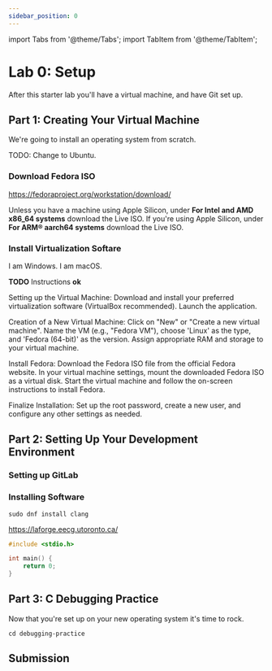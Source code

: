 ```yaml
---
sidebar_position: 0
---
```


import Tabs from '@theme/Tabs';
import TabItem from '@theme/TabItem';

# Lab 0: Setup

After this starter lab you'll have a virtual machine, and have Git set up.

## Part 1: Creating Your Virtual Machine

We're going to install an operating system from scratch.

TODO: Change to Ubuntu.

### Download Fedora ISO

https://fedoraproject.org/workstation/download/

Unless you have a machine using Apple Silicon, under
**For Intel and AMD x86_64 systems** download the Live ISO.
If you're using Apple Silicon, under **For ARM® aarch64 systems** download the
Live ISO.

### Install Virtualization Softare

<Tabs groupId="operating-systems">
  <TabItem value="win" label="Windows">
    I am Windows.
  </TabItem>
  <TabItem value="mac" label="macOS">
    I am macOS.
  </TabItem>
  <TabItem value="linux" label="Linux">

**TODO** Instructions
__ok__

  </TabItem>
</Tabs>

Setting up the Virtual Machine: Download and install your preferred virtualization software (VirtualBox recommended). Launch the application.

Creation of a New Virtual Machine: Click on "New" or "Create a new virtual machine". Name the VM (e.g., "Fedora VM"), choose 'Linux' as the type, and 'Fedora (64-bit)' as the version. Assign appropriate RAM and storage to your virtual machine.

Install Fedora: Download the Fedora ISO file from the official Fedora website. In your virtual machine settings, mount the downloaded Fedora ISO as a virtual disk. Start the virtual machine and follow the on-screen instructions to install Fedora.

Finalize Installation: Set up the root password, create a new user, and configure any other settings as needed.

## Part 2: Setting Up Your Development Environment

### Setting up GitLab

### Installing Software

```
sudo dnf install clang
```

https://laforge.eecg.utoronto.ca/

```c title="hello.c"
#include <stdio.h>

int main() {
    return 0;
}
```


## Part 3: C Debugging Practice

Now that you're set up on your new operating system it's time to rock.

```
cd debugging-practice
```

## Submission
